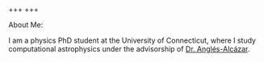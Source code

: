 +++
+++

About Me:

I am a physics PhD student at the University of Connecticut, where I study computational astrophysics under the advisorship of [Dr. Anglés-Alcázar](https://angles-alcazar.physics.uconn.edu/).
